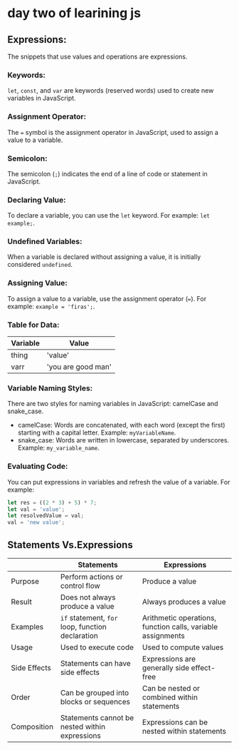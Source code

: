 # day two of learining js 
## Expressions: 
The snippets that use values and operations are expressions. 

### Keywords: 
`let`, `const`, and `var` are keywords (reserved words) used to create new variables in JavaScript. 

### Assignment Operator: 
The `=` symbol is the assignment operator in JavaScript, used to assign a value to a variable. 

### Semicolon: 
The semicolon (`;`) indicates the end of a line of code or statement in JavaScript. 

### Declaring Value: 
To declare a variable, you can use the `let` keyword. For example: `let example;`. 

### Undefined Variables: 
When a variable is declared without assigning a value, it is initially considered `undefined`. 

### Assigning Value: 
To assign a value to a variable, use the assignment operator (`=`). For example: `example = 'firas';`. 

### Table for Data:

| Variable | Value              |
|----------|--------------------|
| thing    | 'value'            |
| varr     | 'you are good man' |

### Variable Naming Styles: 
There are two styles for naming variables in JavaScript: camelCase and snake_case. 
- camelCase: Words are concatenated, with each word (except the first) starting with a capital letter. Example: `myVariableName`.
- snake_case: Words are written in lowercase, separated by underscores. Example: `my_variable_name`.

### Evaluating Code: 
You can put expressions in variables and refresh the value of a variable. For example: 
````javascript
let res = ((2 * 3) + 5) * 7;
let val = 'value';
let resolvedValue = val;
val = 'new value';
````
## Statements Vs.Expressions
|           | Statements                                 | Expressions                                 |
|-----------|--------------------------------------------|---------------------------------------------|
| Purpose   | Perform actions or control flow            | Produce a value                             |
| Result    | Does not always produce a value            | Always produces a value                      |
| Examples  | `if` statement, `for` loop, function declaration   | Arithmetic operations, function calls, variable assignments |
| Usage     | Used to execute code                       | Used to compute values                       |
| Side Effects | Statements can have side effects        | Expressions are generally side effect-free   |
| Order     | Can be grouped into blocks or sequences    | Can be nested or combined within statements |
| Composition | Statements cannot be nested within expressions  | Expressions can be nested within statements |
